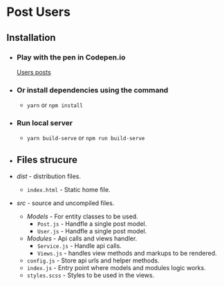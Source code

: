 # Post Users

## Installation

-   ### Play with the pen in Codepen.io


    [1]: https://codepen.io/deucalion98/pen/wvwrLNR
    [Users posts][1]

-   ### Or install dependencies using the command
    -   `yarn` or `npm install`
-   ### Run local server

    -   `yarn build-serve` or `npm run build-serve`

-   ## Files strucure

-   _dist_ - distribution files.
    -   `index.html` - Static home file.
-   _src_ - source and uncompiled files.
    -   _Models_ - For entity classes to be used.
        -   `Post.js` - Handfle a single post model.
        -   `User.js` - Handfle a single post model.
    -   _Modules_ - Api calls and views handler.
        -   `Service.js` - Handle api calls.
        -   `Views.js` - handles view methods and markups to be rendered.
    -   `config.js` - Store api urls and helper methods.
    -   `index.js` - Entry point where models and modules logic works.
    -   `styles.scss` - Styles to be used in the views.
